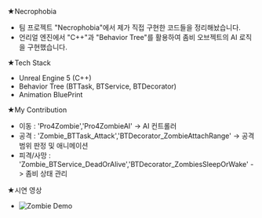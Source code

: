 ★Necrophobia
- 팀 프로젝트 "Necrophobia"에서 제가 직접 구현한 코드들을 정리해놨습니다.
- 언리얼 엔진에서 "C++"과 "Behavior Tree"를 활용하여 좀비 오브젝트의 AI 로직을 구현했습니다.

★Tech Stack
- Unreal Engine 5 (C++)
- Behavior Tree (BTTask, BTService, BTDecorator)
- Animation BluePrint

★My Contribution
- 이동 : 'Pro4Zombie','Pro4ZombieAI' -> AI 컨트롤러
- 공격 : 'Zombie_BTTask_Attack','BTDecorator_ZombieAttachRange' -> 공격 범위 판정 및 애니메이션
- 피격/사망 : 'Zombie_BTService_DeadOrAlive','BTDecorator_ZombiesSleepOrWake' -> 좀비 상태 관리

★시연 영상
- ![Zombie Demo](https://youtu.be/xR0lxL5kb2I)
